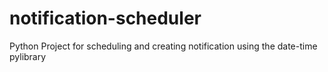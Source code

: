 # notification-scheduler
Python Project for scheduling and creating notification using the date-time pylibrary
